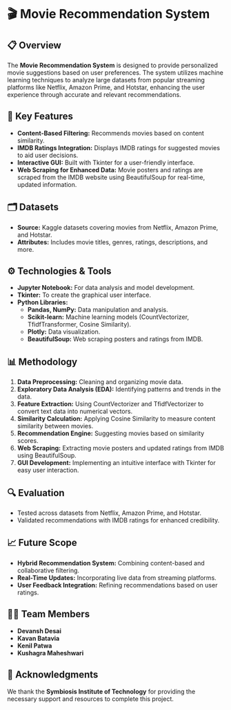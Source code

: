 # 🎬 Movie Recommendation System

## 📋 Overview

The **Movie Recommendation System** is designed to provide personalized movie suggestions based on user preferences. The system utilizes machine learning techniques to analyze large datasets from popular streaming platforms like Netflix, Amazon Prime, and Hotstar, enhancing the user experience through accurate and relevant recommendations.

## 🚀 Key Features

- **Content-Based Filtering:** Recommends movies based on content similarity.
- **IMDB Ratings Integration:** Displays IMDB ratings for suggested movies to aid user decisions.
- **Interactive GUI:** Built with Tkinter for a user-friendly interface.
- **Web Scraping for Enhanced Data:** Movie posters and ratings are scraped from the IMDB website using BeautifulSoup for real-time, updated information.

## 🗂️ Datasets

- **Source:** Kaggle datasets covering movies from Netflix, Amazon Prime, and Hotstar.
- **Attributes:** Includes movie titles, genres, ratings, descriptions, and more.

## ⚙️ Technologies & Tools

- **Jupyter Notebook:** For data analysis and model development.
- **Tkinter:** To create the graphical user interface.
- **Python Libraries:**
  - **Pandas, NumPy:** Data manipulation and analysis.
  - **Scikit-learn:** Machine learning models (CountVectorizer, TfidfTransformer, Cosine Similarity).
  - **Plotly:** Data visualization.
  - **BeautifulSoup:** Web scraping posters and ratings from IMDB.

## 📊 Methodology

1. **Data Preprocessing:** Cleaning and organizing movie data.
2. **Exploratory Data Analysis (EDA):** Identifying patterns and trends in the data.
3. **Feature Extraction:** Using CountVectorizer and TfidfVectorizer to convert text data into numerical vectors.
4. **Similarity Calculation:** Applying Cosine Similarity to measure content similarity between movies.
5. **Recommendation Engine:** Suggesting movies based on similarity scores.
6. **Web Scraping:** Extracting movie posters and updated ratings from IMDB using BeautifulSoup.
7. **GUI Development:** Implementing an intuitive interface with Tkinter for easy user interaction.

## 🔍 Evaluation

- Tested across datasets from Netflix, Amazon Prime, and Hotstar.
- Validated recommendations with IMDB ratings for enhanced credibility.

## 📈 Future Scope

- **Hybrid Recommendation System:** Combining content-based and collaborative filtering.
- **Real-Time Updates:** Incorporating live data from streaming platforms.
- **User Feedback Integration:** Refining recommendations based on user ratings.

## 👩‍💻 Team Members

- **Devansh Desai**
- **Kavan Batavia**
- **Kenil Patwa**
- **Kushagra Maheshwari**

## 🙏 Acknowledgments

We thank the **Symbiosis Institute of Technology** for providing the necessary support and resources to complete this project.

